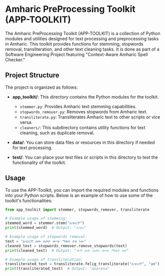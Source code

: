 # Amharic PreProcessing Toolkit (APP-TOOLKIT)

The Amharic PreProcessing Toolkit (APP-TOOLKIT) is a collection of Python modules and utilities designed for text processing and preprocessing tasks in Amharic. This toolkit provides functions for stemming, stopwords removal, transliteration, and other text cleaning tasks.
It is done as part of a Software Engineering Project featuring "Context-Aware Amharic Spell Checker."

## Project Structure

The project is organized as follows:

- **app_toolkit/**: This directory contains the Python modules for the toolkit.

  - `stemmer.py`: Provides Amharic text stemming capabilities.
  - `stopwords_remover.py`: Removes stopwords from Amharic text.
  - `transliterate.py`: Transliterates Amharic text to other scripts or vice versa.
  - `cleaners/`: This subdirectory contains utility functions for text cleaning, such as duplicate removal.

- **data/**: You can store data files or resources in this directory if needed for text processing.
<!--
- **docs/**: This directory can be used for project documentation, but it's currently empty.
-->
- **test/**: You can place your test files or scripts in this directory to test the functionality of the toolkit.

## Usage

To use the APP-Toolkit, you can import the required modules and functions into your Python scripts. Below is an example of how to use some of the toolkit's functionalities:

```python
from app_toolkit import stemmer, stopwords_remover, transliterate

# Example usage of stemming:
stemmed_word = stemmer.stem("አጭርኛ")
print(stemmed_word)  # Output: "አጭር"

# Example usage of stopwords removal:
text = "አጭርኛ ሰው ስቃይ ውጭ ማለት ይሄ ነው"
cleaned_text = stopwords_remover.remove_stopwords(text)
print(cleaned_text)  # Output: "ጭኛ ሰው ስቃይ ውጭ ማለት ነው"

# Example usage of transliteration:
transliterated_text = transliterate.felig_transliterate("አጭርኛ", "am")
print(transliterated_text)  # Output: "axarena"
```
